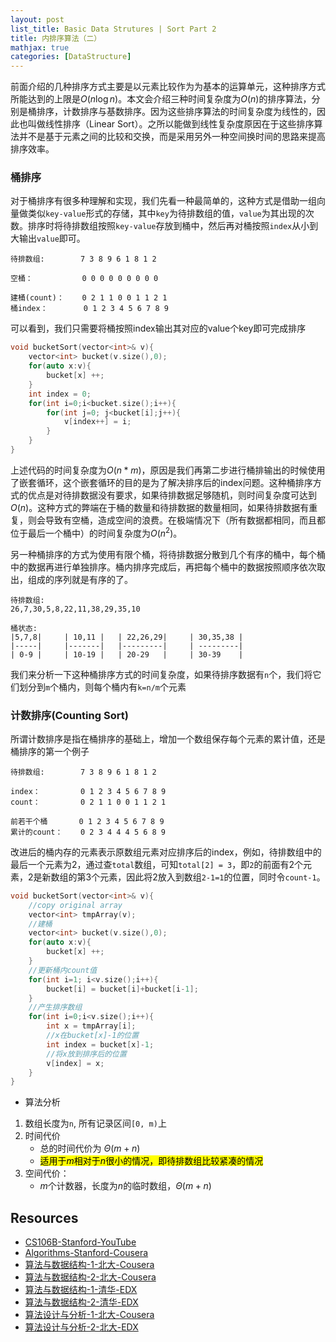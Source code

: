 ```yaml
---
layout: post
list_title: Basic Data Strutures | Sort Part 2
title: 内排序算法（二）
mathjax: true
categories: [DataStructure]
---
```


前面介绍的几种排序方式主要是以元素比较作为为基本的运算单元，这种排序方式所能达到的上限是$O(n\log{n})$。本文会介绍三种时间复杂度为$O(n)$的排序算法，分别是桶排序，计数排序与基数排序。因为这些排序算法的时间复杂度为线性的，因此也叫做线性排序（Linear Sort）。之所以能做到线性复杂度原因在于这些排序算法并不是基于元素之间的比较和交换，而是采用另外一种空间换时间的思路来提高排序效率。

### 桶排序

对于桶排序有很多种理解和实现，我们先看一种最简单的，这种方式是借助一组向量做类似`key-value`形式的存储，其中`key`为待排数组的值，`value`为其出现的次数。排序时将待排数组按照`key-value`存放到桶中，然后再对桶按照`index`从小到大输出`value`即可。

```
待排数组:        7 3 8 9 6 1 8 1 2 

空桶：           0 0 0 0 0 0 0 0 0

建桶(count)：    0 2 1 1 0 0 1 1 2 1
桶index：        0 1 2 3 4 5 6 7 8 9
```

可以看到，我们只需要将桶按照index输出其对应的value个key即可完成排序

```cpp
void bucketSort(vector<int>& v){
    vector<int> bucket(v.size(),0);
    for(auto x:v){
        bucket[x] ++;        
    }
    int index = 0;
    for(int i=0;i<bucket.size();i++){
        for(int j=0; j<bucket[i];j++){
            v[index++] = i; 
        }
    }
}
```

上述代码的时间复杂度为$O(n*m)$，原因是我们再第二步进行桶排输出的时候使用了嵌套循环，这个嵌套循环的目的是为了解决排序后的index问题。这种桶排序方式的优点是对待排数据没有要求，如果待排数据足够随机，则时间复杂度可达到$O(n)$。这种方式的弊端在于桶的数量和待排数据的数量相同，如果待排数据有重复，则会导致有空桶，造成空间的浪费。在极端情况下（所有数据都相同，而且都位于最后一个桶中）的时间复杂度为$O(n^2)$。

另一种桶排序的方式为使用有限个桶，将待排数据分散到几个有序的桶中，每个桶中的数据再进行单独排序。桶内排序完成后，再把每个桶中的数据按照顺序依次取出，组成的序列就是有序的了。

```
待排数组: 
26,7,30,5,8,22,11,38,29,35,10

桶状态:
|5,7,8|     | 10,11 |   | 22,26,29|     | 30,35,38 |
|-----|     |-------|   |---------|     | ---------|      
| 0-9 |     | 10-19 |   | 20-29   |     | 30-39    |
```

我们来分析一下这种桶排序方式的时间复杂度，如果待排序数据有`n`个，我们将它们划分到`m`个桶内，则每个桶内有`k=n/m`个元素


### 计数排序(Counting Sort)

所谓计数排序是指在桶排序的基础上，增加一个数组保存每个元素的累计值，还是桶排序的第一个例子

```
待排数组:        7 3 8 9 6 1 8 1 2 

index：         0 1 2 3 4 5 6 7 8 9
count：         0 2 1 1 0 0 1 1 2 1

前若干个桶       0 1 2 3 4 5 6 7 8 9
累计的count：    0 2 3 4 4 4 5 6 8 9
```
改进后的桶内存的元素表示原数组元素对应排序后的index，例如，待排数组中的最后一个元素为2，通过查`total`数组，可知`total[2] = 3`，即`2`的前面有2个元素，2是新数组的第3个元素，因此将2放入到数组`2-1=1`的位置，同时令`count-1`。

```cpp
void bucketSort(vector<int>& v){
    //copy original array
    vector<int> tmpArray(v);
    //建桶
    vector<int> bucket(v.size(),0);
    for(auto x:v){
        bucket[x] ++;        
    }
    //更新桶内count值
    for(int i=1; i<v.size();i++){
        bucket[i] = bucket[i]+bucket[i-1];
    }
    //产生排序数组
    for(int i=0;i<v.size();i++){
        int x = tmpArray[i];
        //x在bucket[x]-1的位置
        int index = bucket[x]-1;
        //将x放到排序后的位置
        v[index] = x;
    }
}
```

- 算法分析

1. 数组长度为`n`, 所有记录区间`[0, m)`上
2. 时间代价
    - 总的时间代价为 $Θ(m+n)$
    - <mark>适用于$m$相对于$n$很小的情况，即待排数组比较紧凑的情况</mark>
3. 空间代价：
    - $m$个计数器，长度为$n$的临时数组，$Θ(m+n)$





## Resources 

- [CS106B-Stanford-YouTube](https://www.youtube.com/watch?v=NcZ2cu7gc-A&list=PLnfg8b9vdpLn9exZweTJx44CII1bYczuk)
- [Algorithms-Stanford-Cousera](https://www.coursera.org/learn/algorithms-divide-conquer/home/welcome)
- [算法与数据结构-1-北大-Cousera](https://www.coursera.org/learn/shuju-jiegou-suanfa/home/welcome)
- [算法与数据结构-2-北大-Cousera](https://www.coursera.org/learn/gaoji-shuju-jiegou/home/welcome)
- [算法与数据结构-1-清华-EDX](https://courses.edx.org/courses/course-v1:TsinghuaX+30240184.1x+3T2017/course/)
- [算法与数据结构-2-清华-EDX](https://courses.edx.org/courses/course-v1:PekingX+04833050X+1T2016/course/)
- [算法设计与分析-1-北大-Cousera](https://www.coursera.org/learn/algorithms/home/welcome)
- [算法设计与分析-2-北大-EDX](https://courses.edx.org/courses/course-v1:PekingX+04833050X+1T2016/course/)

